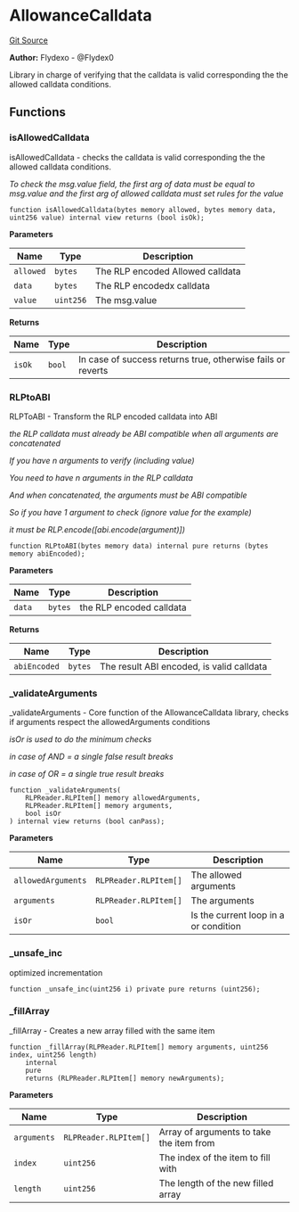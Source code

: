 # AllowanceCalldata
[Git Source](https://github.com/permissivelabs/core/blob/6a9a97fdcc83bd3f41e6b78ff8acd4353d9d4655/src/utils/AllowanceCalldata.sol)

**Author:**
Flydexo - @Flydex0

Library in charge of verifying that the calldata is valid corresponding the the allowed calldata conditions.


## Functions
### isAllowedCalldata

isAllowedCalldata - checks the calldata is valid corresponding the the allowed calldata conditions.

*To check the msg.value field, the first arg of data must be equal to msg.value and the first arg of allowed calldata must set rules for the value*


```solidity
function isAllowedCalldata(bytes memory allowed, bytes memory data, uint256 value) internal view returns (bool isOk);
```
**Parameters**

|Name|Type|Description|
|----|----|-----------|
|`allowed`|`bytes`|The RLP encoded Allowed calldata|
|`data`|`bytes`|The RLP encodedx calldata|
|`value`|`uint256`|The msg.value|

**Returns**

|Name|Type|Description|
|----|----|-----------|
|`isOk`|`bool`|In case of success returns true, otherwise fails or reverts|


### RLPtoABI

RLPToABI - Transform the RLP encoded calldata into ABI

*the RLP calldata must already be ABI compatible when all arguments are concatenated*

*If you have n arguments to verify (including value)*

*You need to have n arguments in the RLP calldata*

*And when concatenated, the arguments must be ABI compatible*

*So if you have 1 argument to check (ignore value for the example)*

*it must be RLP.encode([abi.encode(argument)])*


```solidity
function RLPtoABI(bytes memory data) internal pure returns (bytes memory abiEncoded);
```
**Parameters**

|Name|Type|Description|
|----|----|-----------|
|`data`|`bytes`|the RLP encoded calldata|

**Returns**

|Name|Type|Description|
|----|----|-----------|
|`abiEncoded`|`bytes`|The result ABI encoded, is valid calldata|


### _validateArguments

_validateArguments - Core function of the AllowanceCalldata library, checks if arguments respect the allowedArguments conditions

*isOr is used to do the minimum checks*

*in case of AND = a single false result breaks*

*in case of OR = a single true result breaks*


```solidity
function _validateArguments(
    RLPReader.RLPItem[] memory allowedArguments,
    RLPReader.RLPItem[] memory arguments,
    bool isOr
) internal view returns (bool canPass);
```
**Parameters**

|Name|Type|Description|
|----|----|-----------|
|`allowedArguments`|`RLPReader.RLPItem[]`|The allowed arguments|
|`arguments`|`RLPReader.RLPItem[]`|The arguments|
|`isOr`|`bool`|Is the current loop in a or condition|


### _unsafe_inc

optimized incrementation


```solidity
function _unsafe_inc(uint256 i) private pure returns (uint256);
```

### _fillArray

_fillArray - Creates a new array filled with the same item


```solidity
function _fillArray(RLPReader.RLPItem[] memory arguments, uint256 index, uint256 length)
    internal
    pure
    returns (RLPReader.RLPItem[] memory newArguments);
```
**Parameters**

|Name|Type|Description|
|----|----|-----------|
|`arguments`|`RLPReader.RLPItem[]`|Array of arguments to take the item from|
|`index`|`uint256`|The index of the item to fill with|
|`length`|`uint256`|The length of the new filled array|


